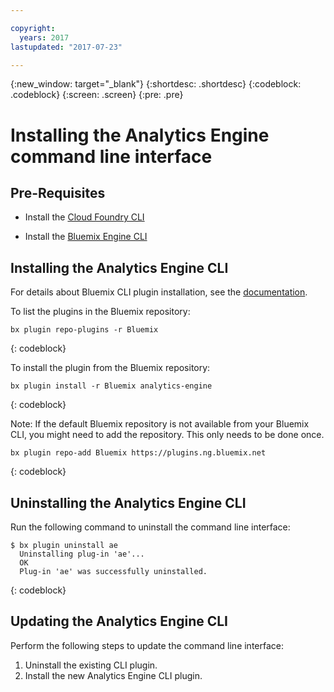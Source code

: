 ```yaml
---

copyright:
  years: 2017
lastupdated: "2017-07-23"

---
```


<!-- Attribute definitions -->
{:new_window: target="_blank"}
{:shortdesc: .shortdesc}
{:codeblock: .codeblock}
{:screen: .screen}
{:pre: .pre}

# Installing the Analytics Engine command line interface

## Pre-Requisites

- Install the [Cloud Foundry CLI](https://github.com/cloudfoundry/cli/blob/master/README.md#installing-using-a-package-manager)

- Install the [Bluemix Engine CLI](https://console.bluemix.net/docs/cli/reference/bluemix_cli/index.html#install_bluemix_cli)

## Installing the Analytics Engine CLI
For details about Bluemix CLI plugin installation, see the [documentation](https://console.bluemix.net/docs/cli/reference/bluemix_cli/index.html#install_plug-in).

To list the plugins in the Bluemix repository:

```
bx plugin repo-plugins -r Bluemix
```
{: codeblock}

To install the plugin from the Bluemix repository:

```
bx plugin install -r Bluemix analytics-engine
```
{: codeblock}

Note: If the default Bluemix repository is not available from your Bluemix CLI, you might need to add the repository. This only needs to be done once.
 
```
bx plugin repo-add Bluemix https://plugins.ng.bluemix.net
```
{: codeblock}


## Uninstalling the Analytics Engine CLI
Run the following command to uninstall the command line interface:

```
$ bx plugin uninstall ae
  Uninstalling plug-in 'ae'...
  OK
  Plug-in 'ae' was successfully uninstalled.
```
{: codeblock}

## Updating the Analytics Engine CLI

Perform the following steps to update the command line interface:

1. Uninstall the existing CLI plugin.
3. Install the new Analytics Engine CLI plugin.
